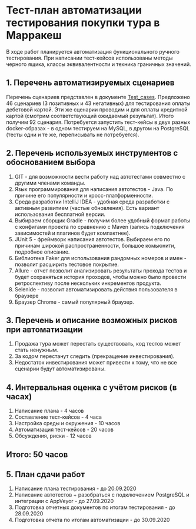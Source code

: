 # Тест-план автоматизации тестирования покупки тура в Марракеш
В ходе работ планируется автоматизация функционального ручного тестирования. При написании тест-кейсов использованы методы черного ящика, классы эквивалентности и техника граничных значений.

## 1. Перечень автоматизируемых сценариев
Перечень сценариев представлен в документе [Test_cases](https://github.com/nmoraru/aqa_Diplom/blob/master/Test_cases.pdf). Предложено 46 сценариев (3 позитивных и 43 негативных) для тестирования оплаты дебетовой картой. Эти же сценарии проводим и для оплаты кредитной картой (смотрим соответствующий ожидаемый результат). Итого получим 92 сценария.
Потребуется запустить тест-кейсы в двух разных docker-образах - в одном тестируем на MySQL, в другом на PostgreSQL (тесты одни и те же, переписывать не потребуется).

## 2. Перечень используемых инструментов с обоснованием выбора
1. GIT - для возможности вести работу над автотестами совместно с другими членами команды.
2. Язык программирования для написания автотестов - Java. По причине его популярности и кросс-платформенности.
3. Среда разработки IntelliJ IDEA - удобная среда разработки с активным развитием (частые обновления). Есть вариант использования бесплатной версии.
4. Выбираем сборщик Gradle - получим более удобный формат работы с конфигами проекта по сравнению с Maven (запись подключения зависимостей и плагинов будет компактнее).
5. JUnit 5 - фреймворк написания автотестов. Выбираем его по причинам широкой распространенности, большое комьюнити, подробное описание.
6. Библиотека Faker для использования рандомных номеров и имен - позволит расширить тестовое покрытие.
7. Allure - отчет позволит анализировать результаты прохода тестов и будет сохраняться история проходов, чтобы можно было провести ретроспективу после нескольких инкрементов продукта.
8. Selenide - позволит автоматизировать действия пользователя в браузере
9. Браузер Chrome - самый популярный браузер.

## 3. Перечень и описание возможных рисков при автоматизации
1. Продажа тура может перестать существовать, код тестов может стать ненужным.
2. За кодом перестанут следить (прекращение инвестирования).
3. Недостаток инвестирования может привести к тому, что не все сценарии будут автоматизированы.

## 4. Интервальная оценка с учётом рисков (в часах)
1. Написание плана - 4 часов
2. Составление тест-кейсов - 4 часа
3. Настройка среды и окружения - 10 часов
4. Автоматизация тест-кейсов - 20 часов
5. Обсуждения, риски - 12 часов
## Итого: 50 часов

## 5. План сдачи работ
1. Написание плана тестирования - до 20.09.2020
2. Написание автотестов + разобраться с подключением PostgreSQL и интеграции с AppVeyor - до 27.09.2020
3. Подготовка отчетных документов по итогам тестирования - до 28.09.2020
4. Подготовка отчета по итогам автоматизации - до 30.09.2020

